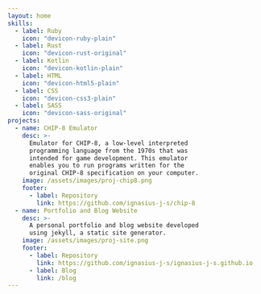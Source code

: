 ```yaml
---
layout: home
skills:
  - label: Ruby
    icon: "devicon-ruby-plain"
  - label: Rust
    icon: "devicon-rust-original"
  - label: Kotlin
    icon: "devicon-kotlin-plain"
  - label: HTML
    icon: "devicon-html5-plain"
  - label: CSS
    icon: "devicon-css3-plain"
  - label: SASS
    icon: "devicon-sass-original"
projects:
  - name: CHIP-8 Emulator
    desc: >-
      Emulator for CHIP-8, a low-level interpreted
      programming language from the 1970s that was
      intended for game development. This emulator
      enables you to run programs written for the
      original CHIP-8 specification on your computer.
    image: /assets/images/proj-chip8.png
    footer:
      - label: Repository
        link: https://github.com/ignasius-j-s/chip-8
  - name: Portfolio and Blog Website
    desc: >-
      A personal portfolio and blog website developed
      using jekyll, a static site generator.
    image: /assets/images/proj-site.png
    footer:
      - label: Repository
        link: https://github.com/ignasius-j-s/ignasius-j-s.github.io
      - label: Blog
        link: /blog
---
```

